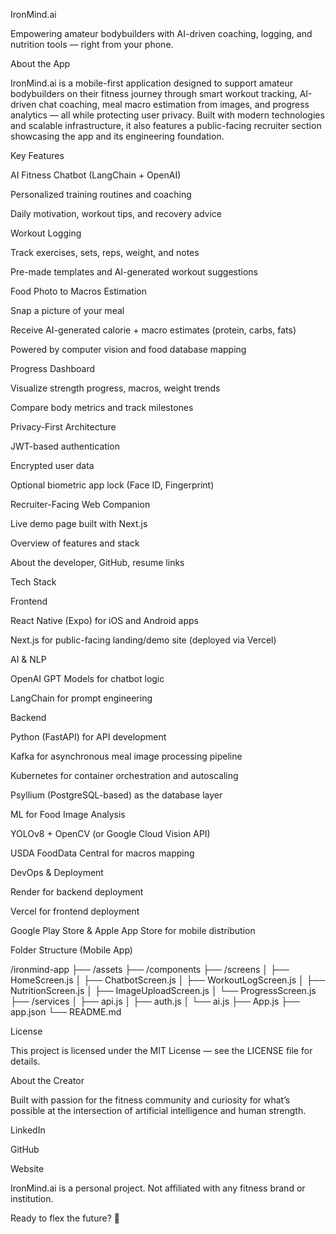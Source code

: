 IronMind.ai

Empowering amateur bodybuilders with AI-driven coaching, logging, and nutrition tools — right from your phone.

About the App

IronMind.ai is a mobile-first application designed to support amateur bodybuilders on their fitness journey through smart workout tracking, AI-driven chat coaching, meal macro estimation from images, and progress analytics — all while protecting user privacy. Built with modern technologies and scalable infrastructure, it also features a public-facing recruiter section showcasing the app and its engineering foundation.

Key Features

AI Fitness Chatbot (LangChain + OpenAI)

Personalized training routines and coaching

Daily motivation, workout tips, and recovery advice

Workout Logging

Track exercises, sets, reps, weight, and notes

Pre-made templates and AI-generated workout suggestions

Food Photo to Macros Estimation

Snap a picture of your meal

Receive AI-generated calorie + macro estimates (protein, carbs, fats)

Powered by computer vision and food database mapping

Progress Dashboard

Visualize strength progress, macros, weight trends

Compare body metrics and track milestones

Privacy-First Architecture

JWT-based authentication

Encrypted user data

Optional biometric app lock (Face ID, Fingerprint)

Recruiter-Facing Web Companion

Live demo page built with Next.js

Overview of features and stack

About the developer, GitHub, resume links

Tech Stack

Frontend

React Native (Expo) for iOS and Android apps

Next.js for public-facing landing/demo site (deployed via Vercel)

AI & NLP

OpenAI GPT Models for chatbot logic

LangChain for prompt engineering

Backend

Python (FastAPI) for API development

Kafka for asynchronous meal image processing pipeline

Kubernetes for container orchestration and autoscaling

Psyllium (PostgreSQL-based) as the database layer

ML for Food Image Analysis

YOLOv8 + OpenCV (or Google Cloud Vision API)

USDA FoodData Central for macros mapping

DevOps & Deployment

Render for backend deployment

Vercel for frontend deployment

Google Play Store & Apple App Store for mobile distribution

Folder Structure (Mobile App)

/ironmind-app
├── /assets
├── /components
├── /screens
│   ├── HomeScreen.js
│   ├── ChatbotScreen.js
│   ├── WorkoutLogScreen.js
│   ├── NutritionScreen.js
│   ├── ImageUploadScreen.js
│   └── ProgressScreen.js
├── /services
│   ├── api.js
│   ├── auth.js
│   └── ai.js
├── App.js
├── app.json
└── README.md

License

This project is licensed under the MIT License — see the LICENSE file for details.

About the Creator

Built with passion for the fitness community and curiosity for what’s possible at the intersection of artificial intelligence and human strength.

LinkedIn

GitHub

Website

IronMind.ai is a personal project. Not affiliated with any fitness brand or institution.

Ready to flex the future? 💪


